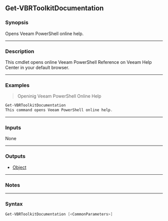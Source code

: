 Get-VBRToolkitDocumentation
---------------------------

### Synopsis
Opens Veeam PowerShell online help.

---

### Description

This cmdlet opens online Veeam PowerShell Reference on Veeam Help Center in your default browser.

---

### Examples
> Openinig Veeam PowerShell Online Help

```PowerShell
Get-VBRToolkitDocumentation
This command opens Veeam PowerShell online help.
```

---

### Inputs
None

---

### Outputs
* [Object](https://learn.microsoft.com/en-us/dotnet/api/System.Object)

---

### Notes

---

### Syntax
```PowerShell
Get-VBRToolkitDocumentation [<CommonParameters>]
```
